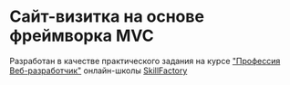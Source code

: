 ﻿# Сайт-визитка на основе фреймворка MVC

Разработан в качестве практического задания на курсе ["Профессия Веб-разработчик"](https://skillfactory.ru/webdev) онлайн-школы [SkillFactory](https://skillfactory.ru/)
